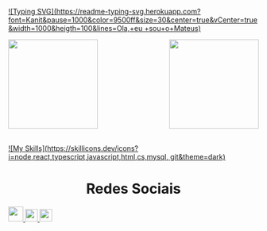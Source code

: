 [![Typing SVG](https://readme-typing-svg.herokuapp.com?font=Kanit&pause=1000&color=9500ff&size=30&center=true&vCenter=true&width=1000&heigth=100&lines=Ola,+eu +sou+o+Mateus)](https://git.io/typing-svg)

<div>
  
  <img  height="180em" src="https://github-readme-stats.vercel.app/api?username=mateeusferro&show_icons=true&theme=react&include_all_commits=true&count_private=true"/>
  <img align="right" height="180em" src="https://github-readme-stats.vercel.app/api/top-langs/?username=mateeusferro&layout=compact&langs_count=16&theme=great-gatsby"/>
</div>
<br>

 [![My Skills](https://skillicons.dev/icons?i=node,react,typescript,javascript,html,cs,mysql, git&theme=dark)](https://skillicons.dev)   

    
  
  <h1 align="center">Redes Sociais</h1>
    <a href = "mailto: mateus.03fernandesaraujo@gmail.com">
      <img width="30" src="gmail.svg">
    </a>
    <a href = "https://www.linkedin.com/in/mateus-fernandes-3803b622a/">
      <img width="25" src="linkedin.svg">
    </a>
    <a href = "https://www.instagram.com/mateus_f03/">
      <img width="25" src="instagram.png">
    </a>
</div>
